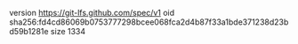 version https://git-lfs.github.com/spec/v1
oid sha256:fd4cd86069b0753777298bcee068fca2d4b87f33a1bde371238d23bd59b1281e
size 1334
